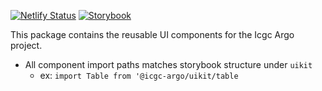 [![Netlify Status](https://api.netlify.com/api/v1/badges/c7a6c178-9394-4213-a420-585466232d77/deploy-status)](https://app.netlify.com/sites/argo-ui-storybook/deploys) [![Storybook](https://cdn.jsdelivr.net/gh/storybookjs/brand@master/badge/badge-storybook.svg)](https://argo-ui-storybook.netlify.com)

This package contains the reusable UI components for the Icgc Argo project.

- All component import paths matches storybook structure under `uikit`
  - ex: `import Table from '@icgc-argo/uikit/table`
